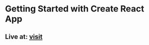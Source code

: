# Getting Started with Create React App

<h2> Live at:  <a  target="_blank" href ="https://rahulmahto-myportfolio.vercel.app/">visit <a/> </h2>
